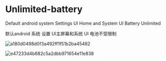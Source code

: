 # Unlimited-battery
Default android system Settings UI Home and System UI Battery Unlimited 

默认android 系统 设置 UI主屏幕和系统 UI 电池不受限制 

![a180d0498d0f3a492ff1f51b2ba45482](https://github.com/user-attachments/assets/3fcfa64b-8320-43a7-a050-47f1d7765907)

![e47233d4b682c5a2dbb971654e11e838](https://github.com/user-attachments/assets/b7fe8c58-e95c-4e45-8ef5-ab0ec80e6880)

